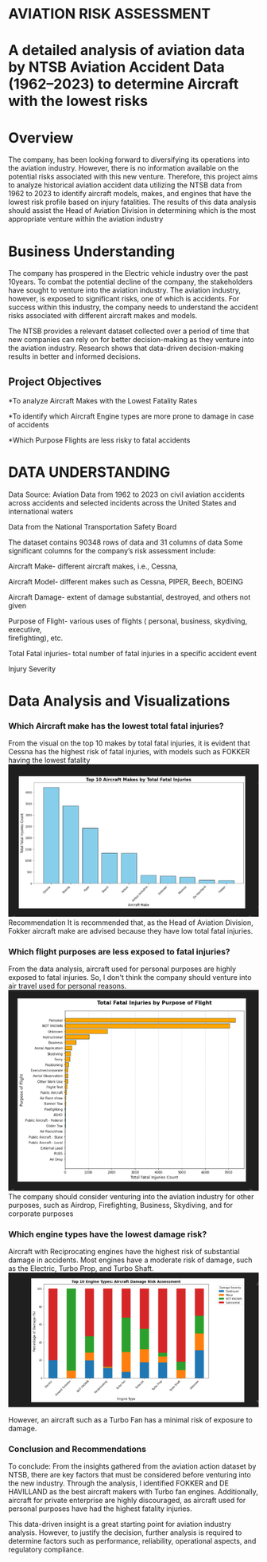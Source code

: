 # AVIATION RISK ASSESSMENT 

# A detailed analysis of aviation data by NTSB Aviation Accident Data (1962–2023) to determine Aircraft with the lowest risks 



# Overview 
The company, has been looking forward to diversifying its  operations into the aviation industry. However, there is no information available on the potential risks associated with this new venture. 
Therefore, this project aims to analyze historical aviation accident data utilizing the NTSB data from 1962 to 2023 to identify aircraft models, makes, and engines that have the lowest risk profile based on injury fatalities. 
The results of this data analysis should assist the Head of Aviation Division in determining which is the most appropriate venture within the aviation industry

# Business Understanding 

The company has prospered in the Electric vehicle industry over the past 10years. To combat the potential decline of the company, the stakeholders have sought to venture into the aviation industry. The aviation industry, however, is exposed to significant risks, one of which is accidents. For success within this industry, the company needs to understand the accident risks associated with different aircraft makes and models. 

The NTSB provides a relevant dataset collected over a period of time that new companies can rely on for better decision-making as they venture into the aviation industry. 
Research shows that data-driven decision-making results in better and informed decisions. 

## Project Objectives 

*To analyze Aircraft Makes with the Lowest Fatality Rates

*To identify which Aircraft Engine types are more prone to damage in case of accidents 

*Which Purpose Flights are less risky to fatal accidents 


# DATA UNDERSTANDING 
Data Source:  Aviation Data from 1962 to 2023 on civil aviation accidents across accidents and selected incidents across the United States and international waters 

Data from the National Transportation Safety Board 

The dataset contains 90348 rows of data and 31 columns of data 
Some significant columns for the  company’s risk assessment include: 

Aircraft Make- different aircraft makes, i.e., Cessna, 

Aircraft Model- different makes such as Cessna, PIPER, Beech, BOEING 

Aircraft Damage- extent of damage  substantial, destroyed, and others not given 

Purpose of Flight- various uses of flights ( personal, business, skydiving, executive,  
firefighting), etc. 

Total Fatal injuries- total number of fatal injuries in a specific accident event 

Injury Severity  

# Data Analysis and Visualizations 
### Which Aircraft make has the lowest total fatal injuries?
From the visual on the top 10 makes by total fatal injuries, it is evident that Cessna has the highest risk of fatal injuries, with models such as FOKKER having the lowest fatality 
![fatality_bymake](https://github.com/Stella-Kiarie/Company-s-_Aviation-Diversification/blob/30ee8af3ccb24f72b8531b5ce7bd022c8d781f47/fatality%20by%20make.png)
Recommendation 
It is recommended that, as the Head of Aviation Division, Fokker aircraft make are advised because they have low total fatal injuries. 

### Which flight purposes are less exposed to fatal injuries? 
From the data analysis, aircraft used for personal purposes are highly exposed to fatal injuries. So, I don't think the company should venture into air travel used for personal reasons. 
![flight purpose](https://github.com/Stella-Kiarie/Company-s-_Aviation-Diversification/blob/6a6d770bc1bb7d4df9e5820b2067c6aa53d7385d/fatality%20by%20purpose.png)
The company should consider venturing into the aviation industry for other purposes, such as Airdrop, Firefighting, Business, Skydiving, and for corporate purposes

### Which engine types have the lowest damage risk? 
Aircraft with Reciprocating engines have the highest risk of substantial damage in accidents. 
Most engines have a moderate risk of damage, such as the Electric, Turbo Prop, and Turbo Shaft. 
![Engine type](https://github.com/Stella-Kiarie/Company-s-_Aviation-Diversification/blob/c70149b8aac1d8051e736f1346cd36a51abac083/relationship%20between%20engine%20type%20and%20damage.png)

However, an aircraft such as a Turbo Fan has a minimal risk of exposure to damage. 

### Conclusion and Recommendations 

To conclude: 
From the insights gathered from the aviation action dataset by NTSB, there are key factors that must be considered before venturing into the new industry. 
Through the analysis, I identified FOKKER and DE HAVILLAND as the best aircraft makers with Turbo fan engines. 
Additionally, aircraft for private enterprise are highly discouraged, as aircraft used for personal purposes have had the highest fatality injuries. 

This data-driven insight is a great starting point for aviation industry analysis. However, to justify the decision, further analysis is required to determine factors such as performance, reliability, operational aspects, and regulatory compliance. 


